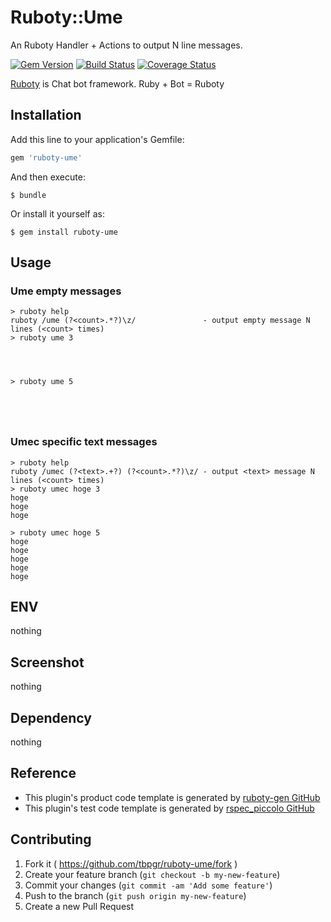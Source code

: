 # Ruboty::Ume

An Ruboty Handler + Actions to output N line messages.

[![Gem Version](https://badge.fury.io/rb/ruboty-ume.svg)](http://badge.fury.io/rb/ruboty-ume)
[![Build Status](https://travis-ci.org/tbpgr/ruboty-ume.png?branch=master)](https://travis-ci.org/tbpgr/ruboty-ume)
[![Coverage Status](https://coveralls.io/repos/tbpgr/ruboty-ume/badge.png)](https://coveralls.io/r/tbpgr/ruboty-ume)

[Ruboty](https://github.com/r7kamura/ruboty) is Chat bot framework. Ruby + Bot = Ruboty

## Installation

Add this line to your application's Gemfile:

```ruby
gem 'ruboty-ume'
```

And then execute:

    $ bundle

Or install it yourself as:

    $ gem install ruboty-ume

## Usage
### Ume empty messages

~~~
> ruboty help
ruboty /ume (?<count>.*?)\z/               - output empty message N lines (<count> times)
> ruboty ume 3




> ruboty ume 5





~~~

### Umec specific text messages

~~~
> ruboty help
ruboty /umec (?<text>.+?) (?<count>.*?)\z/ - output <text> message N lines (<count> times)
> ruboty umec hoge 3
hoge
hoge
hoge

> ruboty umec hoge 5
hoge
hoge
hoge
hoge
hoge

~~~

## ENV
nothing

## Screenshot
nothing

## Dependency
nothing

## Reference
* This plugin's product code template is generated by [ruboty-gen GitHub](https://github.com/blockgiven/ruboty-gen)
* This plugin's test code template is generated by [rspec_piccolo GitHub](https://github.com/tbpgr/rspec_piccolo)

## Contributing

1. Fork it ( https://github.com/tbpgr/ruboty-ume/fork )
2. Create your feature branch (`git checkout -b my-new-feature`)
3. Commit your changes (`git commit -am 'Add some feature'`)
4. Push to the branch (`git push origin my-new-feature`)
5. Create a new Pull Request
